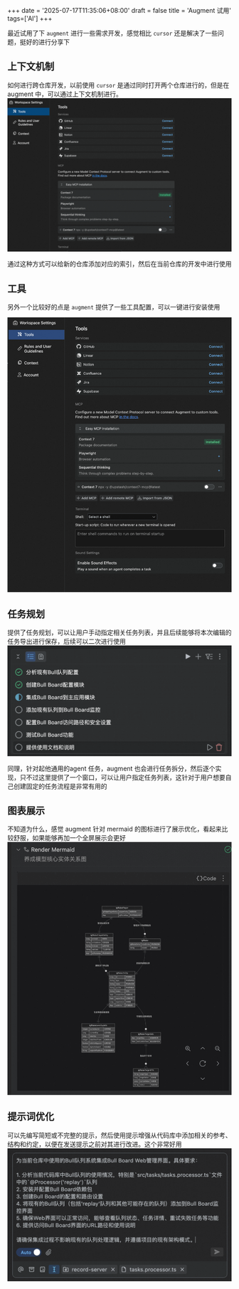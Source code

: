 +++
date = '2025-07-17T11:35:06+08:00'
draft = false
title = 'Augment 试用'
tags=['AI']
+++

最近试用了下 `augment` 进行一些需求开发，感觉相比 `cursor` 还是解决了一些问题，挺好的进行分享下

## 上下文机制

如何进行跨仓库开发，以前使用 `cursor` 是通过同时打开两个仓库进行的，但是在 augment 中，可以通过上下文机制进行。
![alt text](../../static/img/image.png)

通过这种方式可以给新的仓库添加对应的索引，然后在当前仓库的开发中进行使用

## 工具

另外一个比较好的点是 `augment` 提供了一些工具配置，可以一键进行安装使用

![alt text](../../static/img/image1.png)

## 任务规划

提供了任务规划，可以让用户手动指定相关任务列表，并且后续能够将本次编辑的任务导出进行保存，后续可以二次进行使用
![alt text](../../static/img/image-1.png)

同理，针对起他通用的agent 任务，augment 也会进行任务拆分，然后逐个实现，只不过这里提供了一个窗口，可以让用户指定任务列表，这针对于用户想要自己创建固定的任务流程是非常有用的

## 图表展示

不知道为什么，感觉 augment 针对 mermaid 的图标进行了展示优化，看起来比较舒服，如果能够再加一个全屏展示会更好
![alt text](../../static/img/image3.png)

## 提示词优化

可以先编写简短或不完整的提示，然后使用提示增强从代码库中添加相关的参考、结构和约定，以便在发送提示之前对其进行改进。这个非常好用
![alt text](../../static/img/image-2.png)

